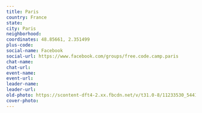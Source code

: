 ```yaml
---
title: Paris
country: France
state: 
city: Paris
neighborhood: 
coordinates: 48.85661, 2.351499
plus-code:
social-name: Facebook
social-url: https://www.facebook.com/groups/free.code.camp.paris
chat-name:
chat-url:
event-name:
event-url:
leader-name:
leader-url:
old-photo: https://scontent-dft4-2.xx.fbcdn.net/v/t31.0-8/11233530_544130219058080_3695438772452844527_o.jpg?oh=7f49153c8d5355a170f5268bb1eebe85&oe=59619045
cover-photo:
---
```

